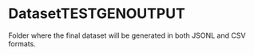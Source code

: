 # DatasetTESTGENOUTPUT
Folder where the final dataset will be generated in both JSONL and CSV formats.


